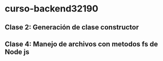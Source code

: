 # curso-backend32190
## Clase 2: Generación de clase constructor
## Clase 4: Manejo de archivos con metodos fs de Node js
